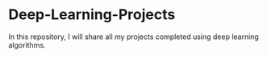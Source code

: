 # Deep-Learning-Projects
In this repository, I will share all my projects completed using deep learning algorithms.

